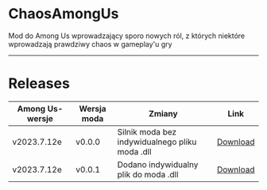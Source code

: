 # ChaosAmongUs

Mod do Among Us wprowadzający sporo nowych ról, z których niektóre wprowadzają prawdziwy chaos w gameplay'u gry

--------------------
# Releases

|Among Us-wersje|Wersja moda|Zmiany|Link|
|----------|--------|--------|-------|
|v2023.7.12e|v0.0.0|Silnik moda bez indywidualnego pliku moda .dll|[Download](https://github.com/XaQ1997/ChaosAmongUs/releases/download/releases/CaU.v0.0.0.zip)|
|v2023.7.12e|v0.0.1|Dodano indywidualny plik do moda .dll|[Download](https://github.com/XaQ1997/ChaosAmongUs/releases/download/release/CaU.v0.0.1.zip)|
